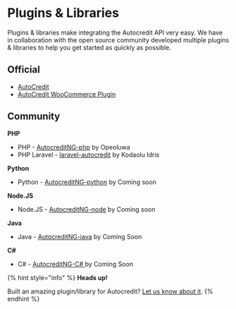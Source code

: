 # Plugins & Libraries

Plugins & libraries make integrating the Autocredit API very easy. We have in collaboration with the open source community developed multiple plugins & libraries to help you get started as quickly as possible.

## **Official**

* [AutoCredit](https://www.github.com/AutoCreditNG)
* [AutoCredit WooCommerce Plugin](https://wordpress.org/plugins/autocredit-woocommerce)

## **Community**

**PHP**

* PHP - [AutocreditNG-php](https://github.com/AutocreditNG-php) by Opeoluwa 
* PHP Laravel - [laravel-autocredit](https://github.com/laravel-autocredit) by Kodaolu Idris

**Python**

* Python - [AutocreditNG-python](https://google.com) by Coming soon

**Node.JS**

* Node.JS - [AutocreditNG-node](https://google.com) by Coming soon

**Java**

* Java - [AutocreditNG-java](https://google.com) by Coming Soon 

**C\#**

* C\# - [AutocreditNG-C\# ](https://google.com)by Coming Soon 

{% hint style="info" %}
**Heads up!**

Built an amazing plugin/library for Autocredit? [Let us know about it](https://autocredit.ng/contact).
{% endhint %}

